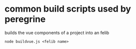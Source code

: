 # common build scripts used by peregrine

builds the vue components of a project into an felib

`node buildvue.js <felib name>`

